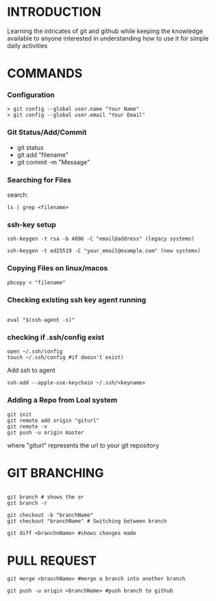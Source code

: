 # INTRODUCTION

Learning the intricates of git and github while keeping the knowledge available to anyone interested in understanding how to use it for simple daily activities


# COMMANDS

### Configuration

```shell
> git config --global user.name "Your Name"
> git config --global user.email "Your Email"

```

### Git Status/Add/Commit

- git status
- git add "filename"
- git commit -m "Message"

### Searching for Files

search:
```shell
ls | grep <filename>

```

### ssh-key setup

```shell
ssh-keygen -t rsa -b 4096 -C "email@address" (legacy systems)

ssh-keygen -t ed25519 -C "your_email@example.com" (new systems)

```

### Copying Files on linux/macos

```shell
pbcopy < "filename"

```

### Checking existing ssh key agent running

```shell

eval "$(ssh-agent -s)"

```

### checking if .ssh/config exist

```shell
open ~/.ssh/config
touch ~/.ssh/config #if doesn't exist)

```

Add ssh to agent

```shell
ssh-add --apple-use-keychain ~/.ssh/<keyname>

```

### Adding a Repo from Loal system

```shell
git init
git remote add origin "giturl"
git remote -v
git push -u origin master
```
where "giturl" represents the url to your git repository

# GIT BRANCHING

```shell

git branch # shows the or
git branch -r 

git checkout -b "branchName"
git checkout "branchName" # Switching between branch

git diff <branchnName> #shows changes made

```

# PULL REQUEST

```shell
git merge <branchName> #merge a branch into another branch

git push -u origin <branchName> #push branch to github

```